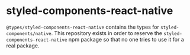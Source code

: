 # styled-components-react-native

`@types/styled-components-react-native` contains the types for `styled-components/native`. This repository exists in order to reserve the `styled-components-react-native` npm package so that no one tries to use it for a real package.
